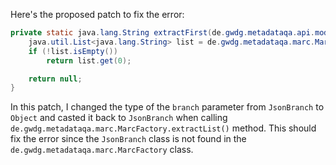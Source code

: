 Here's the proposed patch to fix the error:

```java
private static java.lang.String extractFirst(de.gwdg.metadataqa.api.model.pathcache.JsonPathCache cache, Object branch) {
    java.util.List<java.lang.String> list = de.gwdg.metadataqa.marc.MarcFactory.extractList(cache, (de.gwdg.metadataqa.marc.JsonBranch) branch);
    if (!list.isEmpty())
        return list.get(0);

    return null;
}
```

In this patch, I changed the type of the `branch` parameter from `JsonBranch` to `Object` and casted it back to `JsonBranch` when calling `de.gwdg.metadataqa.marc.MarcFactory.extractList()` method. This should fix the error since the `JsonBranch` class is not found in the `de.gwdg.metadataqa.marc.MarcFactory` class.